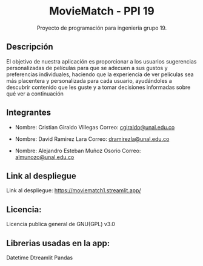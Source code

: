 <h1 align="center">MovieMatch - PPI 19</h1>
<p align="center">Proyecto de programación para ingeniería grupo 19.</p>

## Descripción

El objetivo de nuestra aplicación es proporcionar a los usuarios sugerencias personalizadas de películas 
para que se adecuen a sus gustos y preferencias individuales, haciendo que la experiencia de ver películas 
sea más placentera y personalizada para cada usuario, ayudándoles a descubrir contenido que les guste y a 
tomar decisiones informadas sobre qué ver a continuación

## Integrantes

- Nombre: Cristian Giraldo Villegas
Correo: cgiraldo@unal.edu.co

- Nombre: David Ramirez Lara
Correo: dramirezla@unal.edu.co

- Nombre: Alejandro Esteban Muñoz Osorio
Correo: almunozo@unal.edu.co

## Link al despliegue

Link al despliegue: https://moviematch1.streamlit.app/

## Licencia:

Licencia publica general de GNU(GPL) v3.0

## Librerias usadas en la app:

Datetime
Dtreamlit
Pandas
